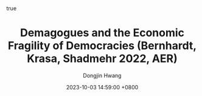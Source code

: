 ---
title: Demagogues and the Economic Fragility of Democracies (Bernhardt, Krasa, Shadmehr 2022, AER)
author: Dongjin Hwang
date: 2023-10-03 14:59:00 +0800
categories: [논문리뷰, Economics]
tags: [political economy, political science, democracy, populsim, electoral competition, risk aversion, development, markov perfect equilibria, aer]
math: true
mermaid: true
toc: true
toc_sticky: true
pin: true
---